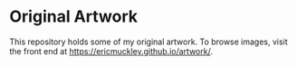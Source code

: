 # Original Artwork

This repository holds some of my original artwork. To browse images, visit the front end at https://ericmuckley.github.io/artwork/.
